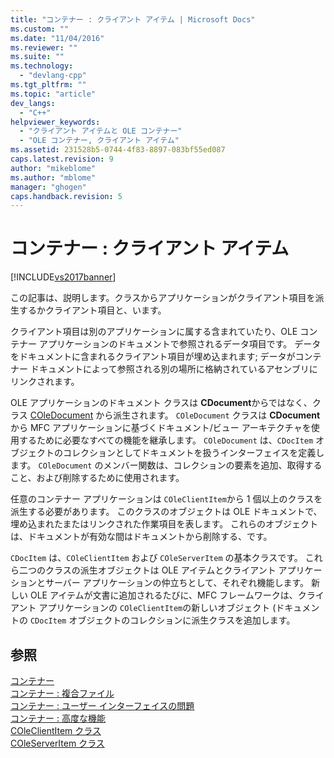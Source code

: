 ```yaml
---
title: "コンテナー : クライアント アイテム | Microsoft Docs"
ms.custom: ""
ms.date: "11/04/2016"
ms.reviewer: ""
ms.suite: ""
ms.technology: 
  - "devlang-cpp"
ms.tgt_pltfrm: ""
ms.topic: "article"
dev_langs: 
  - "C++"
helpviewer_keywords: 
  - "クライアント アイテムと OLE コンテナー"
  - "OLE コンテナー, クライアント アイテム"
ms.assetid: 231528b5-0744-4f83-8897-083bf55ed087
caps.latest.revision: 9
author: "mikeblome"
ms.author: "mblome"
manager: "ghogen"
caps.handback.revision: 5
---
```

# コンテナー : クライアント アイテム
[!INCLUDE[vs2017banner](../assembler/inline/includes/vs2017banner.md)]

この記事は、説明します。クラスからアプリケーションがクライアント項目を派生するかクライアント項目と、います。  
  
 クライアント項目は別のアプリケーションに属する含まれていたり、OLE コンテナー アプリケーションのドキュメントで参照されるデータ項目です。  データをドキュメントに含まれるクライアント項目が埋め込まれます; データがコンテナー ドキュメントによって参照される別の場所に格納されているアセンブリにリンクされます。  
  
 OLE アプリケーションのドキュメント クラスは **CDocument**からではなく、クラス [COleDocument](../mfc/reference/coledocument-class.md) から派生されます。  `COleDocument` クラスは **CDocument** から MFC アプリケーションに基づくドキュメント\/ビュー アーキテクチャを使用するために必要なすべての機能を継承します。  `COleDocument` は、`CDocItem` オブジェクトのコレクションとしてドキュメントを扱うインターフェイスを定義します。  `COleDocument` のメンバー関数は、コレクションの要素を追加、取得すること、および削除するために使用されます。  
  
 任意のコンテナー アプリケーションは `COleClientItem`から 1 個以上のクラスを派生する必要があります。  このクラスのオブジェクトは OLE ドキュメントで、埋め込まれたまたはリンクされた作業項目を表します。  これらのオブジェクトは、ドキュメントが有効な間はドキュメントから削除する、です。  
  
 `CDocItem` は、`COleClientItem` および `COleServerItem` の基本クラスです。  これら二つのクラスの派生オブジェクトは OLE アイテムとクライアント アプリケーションとサーバー アプリケーションの仲立ちとして、それぞれ機能します。  新しい OLE アイテムが文書に追加されるたびに、MFC フレームワークは、クライアント アプリケーションの `COleClientItem`の新しいオブジェクト \(ドキュメントの `CDocItem` オブジェクトのコレクションに派生クラスを追加します。  
  
## 参照  
 [コンテナー](../mfc/containers.md)   
 [コンテナー : 複合ファイル](../mfc/containers-compound-files.md)   
 [コンテナー : ユーザー インターフェイスの問題](../mfc/containers-user-interface-issues.md)   
 [コンテナー : 高度な機能](../mfc/containers-advanced-features.md)   
 [COleClientItem クラス](../mfc/reference/coleclientitem-class.md)   
 [COleServerItem クラス](../mfc/reference/coleserveritem-class.md)